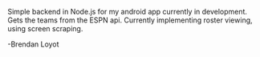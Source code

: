 Simple backend in Node.js for my android app currently in development.
Gets the teams from the ESPN api. Currently implementing roster viewing,
using screen scraping.

-Brendan Loyot
